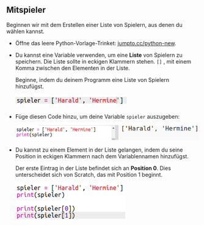 ## Mitspieler

Beginnen wir mit dem Erstellen einer Liste von Spielern, aus denen du wählen kannst.

+ Öffne das leere Python-Vorlage-Trinket: <a href="http://jumpto.cc/python-new" target="_blank">jumpto.cc/python-new</a>.

+ Du kannst eine Variable verwenden, um eine **Liste** von Spielern zu speichern. Die Liste sollte in eckigen Klammern stehen. `[]` , mit einem Komma zwischen den Elementen in der Liste.
    
    Beginne, indem du deinem Programm eine Liste von Spielern hinzufügst.
    
    ![Screenshot](images/team-create-players.png)

+ Füge diesen Code hinzu, um deine Variable `spieler` auszugeben:
    
    ![Screenshot](images/team-print-players.png)

+ Du kannst zu einem Element in der Liste gelangen, indem du seine Position in eckigen Klammern nach dem Variablennamen hinzufügst.
    
    Der erste Eintrag in der Liste befindet sich an **Position 0**. Dies unterscheidet sich von Scratch, das mit Position 1 beginnt.
    
    ![Screenshot](images/team-print-players-index.png)